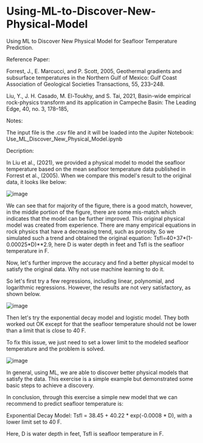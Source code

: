 # Using-ML-to-Discover-New-Physical-Model

Using ML to Discover New Physical Model for Seafloor Temperature Prediction.

Reference Paper:

Forrest, J., E. Marcucci, and P. Scott, 2005, Geothermal gradients and  subsurface temperatures in the Northern Gulf of Mexico: Gulf Coast  Association of Geological Societies Transactions, 55, 233–248. 

Liu, Y., J. H. Casado, M. El-Toukhy, and S. Tai, 2021, Basin-wide  empirical rock-physics transform and its application in Campeche  Basin: The Leading Edge, 40, no. 3, 178–185,

Notes:

The input file is the .csv file and it will be loaded into the Jupiter Notebook: Use_ML_Discover_New_Physical_Model.ipynb

Decription:

In Liu et al., (2021), we provided a physical model to model the seafloor temperature based on the mean seafloor temperature data published in Forrest et al., (2005). When we compare this model's result to the original data, it looks like below:

![image](https://github.com/user-attachments/assets/1961c89c-204d-4be9-9b06-1164108e7629)

We can see that for majority of the figure, there is a good match, however, in the middle portion of the figure, there are some mis-match which indicates that the model can be further improved. This original physical model was created from experience. There are many empirical equations in rock physics that have a decreasing trend, such as porosity. So we simulated such a trend and obtained the original equation: Tsfl=40+37*(1-0.00025*D)**2.9, here D is water depth in feet and Tsfl is the seafloor temperature in F.

Now, let's further improve the accuracy and find a better physical model to satisfy the original data. Why not use machine learning to do it.

So let's first try a few regressions, including linear, polynomial, and logarithmic regressions. However, the results are not very satisfactory, as shown below.

![image](https://github.com/user-attachments/assets/9a65bd4d-35e9-4dda-a818-613d9552c2fb)

Then let's try the exponential decay model and logistic model. They both worked out OK except for that the seafloor temperature should not be lower than a limit that is close to 40 F.

To fix this issue, we just need to set a lower limit to the modeled seafloor temperature and the problem is solved.

![image](https://github.com/user-attachments/assets/50227782-b9ae-4b94-8939-7ef8f57a9bb1)

In general, using ML, we are able to discover better physical models that satisfy the data. This exercise is a simple example but demonstrated some basic steps to achieve a discovery. 

In conclusion, through this exercise a simple new model that we can recommend to predict seafloor temperature is:

Exponential Decay Model: Tsfl = 38.45 + 40.22 * exp(-0.0008 * D),
with a lower limit set to 40 F.

Here, D is water depth in feet, Tsfl is seafloor temperature in F.
